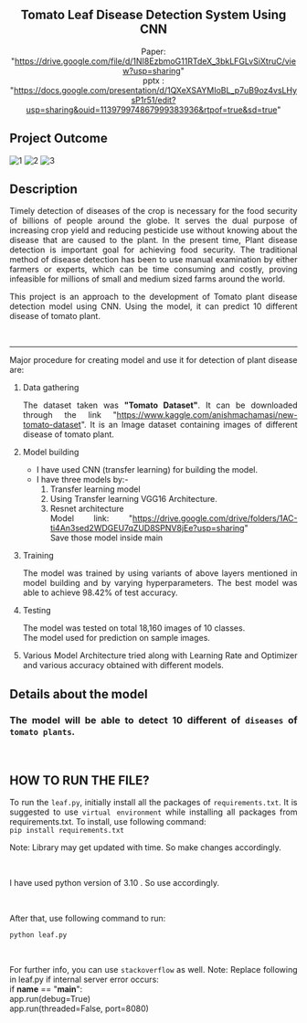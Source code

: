 <div align="center">

## Tomato Leaf Disease Detection System Using CNN
 
 Paper: "https://drive.google.com/file/d/1NI8EzbmoG11RTdeX_3bkLFGLvSiXtruC/view?usp=sharing" \
 pptx : "https://docs.google.com/presentation/d/1QXeXSAYMIoBL_p7uB9oz4vsLHysP1r51/edit?usp=sharing&ouid=113979974867999383936&rtpof=true&sd=true"

<!-- ### <a href="https://plant49-ai.herokuapp.com/" target="_blank">https://plant49-ai.herokuapp.com/</a> -->

<!-- ## <img src="./Assets/web.gif" alt="demo"/> -->

 </div>
<div align="justify">
 
## Project Outcome
![1](https://user-images.githubusercontent.com/98002255/180613185-733083fe-8aed-41b9-8fc6-65d27b8ff2a2.JPG)
![2](https://user-images.githubusercontent.com/98002255/180613203-88dd158a-9d4a-4894-9d4c-cd8bfee34797.JPG)
![3](https://user-images.githubusercontent.com/98002255/180613242-7e0e3c57-6b24-4906-ab6c-5221a0c469d9.JPG)


## Description

Timely detection of diseases of the crop is necessary for the food security of billions of people around the globe. It serves the dual purpose of increasing crop yield and reducing pesticide use without knowing about the disease that are caused to the plant. In the present time, Plant disease detection is important goal for achieving food security. The traditional method of disease detection has been to use manual examination by either farmers or experts, which can be time consuming and costly, proving infeasible for millions of small and medium sized farms around the world.

This project is an approach to the development of Tomato plant disease detection model using CNN. Using the model, it can predict 10 different disease of tomato plant.

<br>
<hr>

Major procedure for creating model and use it for detection of plant disease are:

1. Data gathering

   The dataset taken was **"Tomato Dataset"**. It can be downloaded through the link "https://www.kaggle.com/anishmachamasi/new-tomato-dataset". It is an Image dataset containing images of different disease of tomato plant.

2. Model building

   - I have used CNN (transfer learning) for building the model.
   - I have three models by:-
     1. Transfer learning model
     2. Using Transfer learning VGG16 Architecture.
     3. Resnet architecture\
     Model link: "https://drive.google.com/drive/folders/1AC-ti4An3sed2WDGEU7qZUD8SPNV8jEe?usp=sharing" \
 Save those model inside main

3. Training

   The model was trained by using variants of above layers mentioned in model building and by varying hyperparameters. The best model was able to achieve 98.42% of test accuracy.

4. Testing

   The model was tested on total 18,160 images of 10 classes.<br/>
   The model used for prediction on sample images.

5. Various Model Architecture tried along with Learning Rate and Optimizer and various accuracy obtained with different models.

## Details about the model

### The model will be able to detect 10 different of `diseases` of `tomato plants`.

<BR>

## HOW TO RUN THE FILE?

To run the `leaf.py`, initially install all the packages of `requirements.txt`. It is suggested to use `virtual environment` while installing all packages from requirements.txt. To install, use following command:
<br>
`pip install requirements.txt`
 
Note: Library may get updated with time. So make changes accordingly.

<br>

I have used python version of 3.10 . So use accordingly.

<br>

After that, use following command to run:

`python leaf.py`

<br>

For further info, you can use `stackoverflow` as well.
Note: Replace following in leaf.py if internal server error occurs:\
 if __name__ == "__main__":\
    app.run(debug=True)\
    app.run(threaded=False, port=8080) 
</div>
